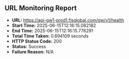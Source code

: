 ## URL Monitoring Report

- **URL:** https://api-gw1-prod1.fisglobal.com/gw/v1/health
- **Start Time:** 2025-06-15T12:16:15.082182
- **End Time:** 2025-06-15T12:16:15.776291
- **Total Time Taken:** 0.694109 seconds
- **HTTP Status Code:** 200
- **Status:** Success
- **Failure Reason:** N/A
